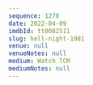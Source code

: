```yaml
---
sequence: 1270
date: 2022-04-09
imdbId: tt0082511
slug: hell-night-1981
venue: null
venueNotes: null
medium: Watch TCM
mediumNotes: null
---
```

